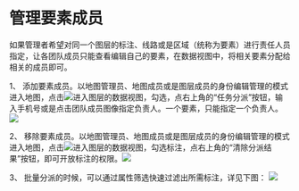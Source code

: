 # 管理要素成员

如果管理者希望对同一个图层的标注、线路或是区域（统称为要素）进行责任人员指定，让各团队成员只能查看编辑自己的要素，在数据视图中，将相关要素分配给相关的成员即可。

1、 添加要素成员。以地图管理员、地图成员或是图层成员的身份编辑管理的模式进入地图，点击![](http://pic.dituwuyou.com/map%2Fpicture%2Fdatalist.png)进入图层的数据视图，勾选，点右上角的“任务分派”按钮，输入手机号或是点击团队成员图像指定负责人。一个要素，只能指定一个负责人。
![](http://pic.dituwuyou.com/map%2Fpicture%2Ftaskassign.png)

2、 移除要素成员。以地图管理员、地图成员或是图层成员的身份编辑管理的模式进入地图，点击![](http://pic.dituwuyou.com/map%2Fpicture%2Fdatalist.png)进入图层的数据视图，勾选标注，点右上角的“清除分派结果”按钮，即可开放标注的权限。![](http://pic.dituwuyou.com/map%2Fpicture%2Ffreetask.png)

3、 批量分派的时候，可以通过属性筛选快速过滤出所需标注，详见下图：
![](http://pic.dituwuyou.com/map%2Fpicture%2Fselect-feature.png)



